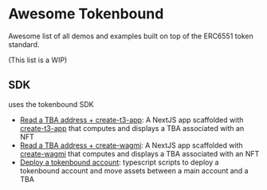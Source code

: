 # Awesome Tokenbound
Awesome list of all demos and examples built on top of the ERC6551 token standard.

(This list is a WIP)

## SDK
uses the tokenbound SDK
- [Read a TBA address + create-t3-app](https://github.com/anggxyz/tb-sdk-demo): A NextJS app scaffolded with [create-t3-app](https://create.t3.gg/) that computes and displays a TBA associated with an NFT
- [Read a TBA address + create-wagmi](https://github.com/anggxyz/tb-sdk-demo-create-wagmi): A NextJS app scaffolded with [create-wagmi](https://wagmi.sh/cli/create-wagmi) that computes and displays a TBA associated with an NFT
- [Deploy a tokenbound account](https://github.com/anggxyz/tb-deploy-demo): typescript scripts to deploy a tokenbound account and move assets between a main account and a TBA
